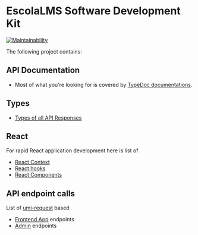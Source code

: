 # EscolaLMS Software Development Kit 

[![Maintainability](https://api.codeclimate.com/v1/badges/55841ab42538f51a42d2/maintainability)](https://codeclimate.com/github/EscolaLMS/sdk/maintainability)

The following project contains: 

## API Documentation 
* Most of what you're looking for is covered by [TypeDoc documentations](https://escolalms.github.io/sdk/).

## Types 

* [Types of all API Responses](https://github.com/EscolaLMS/sdk/src/types/api.ts)

## React 

For rapid React application development here is list of 

* [React Context](https://github.com/EscolaLMS/sdk/blob/main/src/react/context/index.tsx)  
* [React hooks](https://github.com/EscolaLMS/sdk/tree/main/src/react/hooks) 
* [React Components](https://github.com/EscolaLMS/sdk/tree/main/src/react/components) 

## API endpoint calls 

List of [umi-request](https://github.com/umijs/umi-request) based 

* [Frontend App](https://github.com/EscolaLMS/sdk/tree/main/src/services) endpoints 
* [Admin](https://github.com/EscolaLMS/sdk/tree/main/src/types) endpoints 
